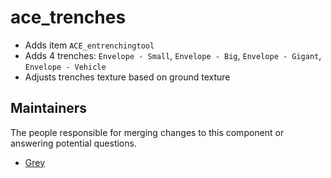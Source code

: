 ace_trenches
=================

* Adds item `ACE_entrenchingtool`
* Adds 4 trenches: `Envelope - Small`, `Envelope - Big`, `Envelope - Gigant`, `Envelope - Vehicle`
* Adjusts trenches texture based on ground texture


## Maintainers

The people responsible for merging changes to this component or answering potential questions.

- [Grey](https://github.com/Grey-Soldierman)
